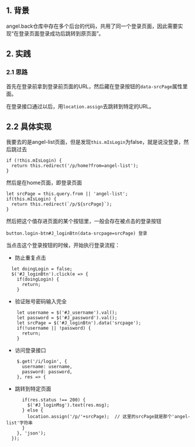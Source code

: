## 1. 背景
angel.back仓库中存在多个后台的代码，共用了同一个登录页面，因此需要实现“在登录页面登录成功后跳转到原页面”。

## 2. 实践

### 2.1 思路

首先在登录前拿到登录前页面的URL，然后藏在登录按钮的`data-srcPage`属性里面。

在登录接口通过以后，用`location.assign`去跳转到特定的URL。

## 2.2 具体实现

我要去的是angel-list页面，但是发现`this.mIsLogin`为false，就是说没登录，然后跳过去

```
if (!this.mIsLogin) {
  return this.redirect('/p/home?from=angel-list');
}
```

然后是在home页面，即登录页面

```
let srcPage = this.query.from || 'angel-list';
if(this.mIsLogin) {
  return this.redirect(`/p/${srcPage}`);
}
```

然后把这个值存进页面的某个按钮里，一般会存在被点击的登录按钮
```
button.login-btn#J_loginBtn(data-srcpage=srcPage) 登录
```

当点击这个登录按钮的时候，开始执行登录流程：

* 防止重复点击

```
  let doingLogin = false;
  $('#J_loginBtn').click(e => {
    if(doingLogin) {
      return;
    }
```

* 验证账号密码输入完全 

```
    let username = $('#J_username').val();
    let password = $('#J_password').val();
    let srcPage = $('#J_loginBtn').data('srcpage');
    if(!username || !password) {
      return;
    }
```
* 访问登录接口

```
    $.get('/i/login', {
      username: username,
      password: password,
    }, res => {
```
* 跳转到特定页面

```
      if(res.status !== 200) {
        $('#J_loginMsg').text(res.msg);
      } else {
        location.assign('/p/'+srcPage);  // 这里的srcPage就是那个'angel-list'字符串
      }
    }, 'json');
  });
```